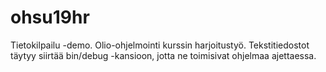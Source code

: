 # ohsu19hr
Tietokilpailu -demo. 
Olio-ohjelmointi kurssin harjoitustyö. 
Tekstitiedostot täytyy siirtää bin/debug -kansioon, 
jotta ne toimisivat ohjelmaa ajettaessa.

